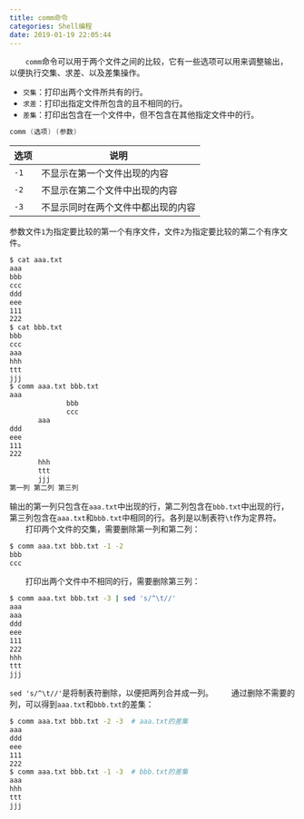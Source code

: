 ```yaml
---
title: comm命令
categories: Shell编程
date: 2019-01-19 22:05:44
---
```

&emsp;&emsp;`comm`命令可以用于两个文件之间的比较，它有一些选项可以用来调整输出，以便执行交集、求差、以及差集操作。<!--more-->

- `交集`：打印出两个文件所共有的行。
- `求差`：打印出指定文件所包含的且不相同的行。
- `差集`：打印出包含在一个文件中，但不包含在其他指定文件中的行。

``` cpp
comm (选项) (参数)
```

选项 | 说明
-----|-----
`-1` | 不显示在第一个文件出现的内容
`-2` | 不显示在第二个文件中出现的内容
`-3` | 不显示同时在两个文件中都出现的内容

参数文件`1`为指定要比较的第一个有序文件，文件`2`为指定要比较的第二个有序文件。

``` bash
$ cat aaa.txt
aaa
bbb
ccc
ddd
eee
111
222
$ cat bbb.txt
bbb
ccc
aaa
hhh
ttt
jjj
$ comm aaa.txt bbb.txt
aaa
              bbb
              ccc
       aaa
ddd
eee
111
222
       hhh
       ttt
       jjj
第一列 第二列 第三列
```

输出的第一列只包含在`aaa.txt`中出现的行，第二列包含在`bbb.txt`中出现的行，第三列包含在`aaa.txt`和`bbb.txt`中相同的行。各列是以制表符`\t`作为定界符。
&emsp;&emsp;打印两个文件的交集，需要删除第一列和第二列：

``` bash
$ comm aaa.txt bbb.txt -1 -2
bbb
ccc
```

&emsp;&emsp;打印出两个文件中不相同的行，需要删除第三列：

``` bash
$ comm aaa.txt bbb.txt -3 | sed 's/^\t//'
aaa
aaa
ddd
eee
111
222
hhh
ttt
jjj
```

`sed 's/^\t//'`是将制表符删除，以便把两列合并成一列。
&emsp;&emsp;通过删除不需要的列，可以得到`aaa.txt`和`bbb.txt`的差集：

``` bash
$ comm aaa.txt bbb.txt -2 -3  # aaa.txt的差集
aaa
ddd
eee
111
222
$ comm aaa.txt bbb.txt -1 -3  # bbb.txt的差集
aaa
hhh
ttt
jjj
```